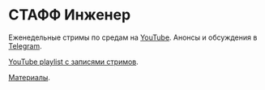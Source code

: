 # СТАФФ Инженер

Еженедельные стримы по средам на [YouTube](https://www.youtube.com/@StaffPodcast). Анонсы и обсуждения в [Telegram](https://t.me/staff_engineers).

[YouTube playlist с записями стримов](https://youtube.com/playlist?list=PLThWdZgcOPOxvJrHv_l9gwtsGflZIfQpU&si=utqk3-_YVA_-vV93).

[Материалы](materials.md).

